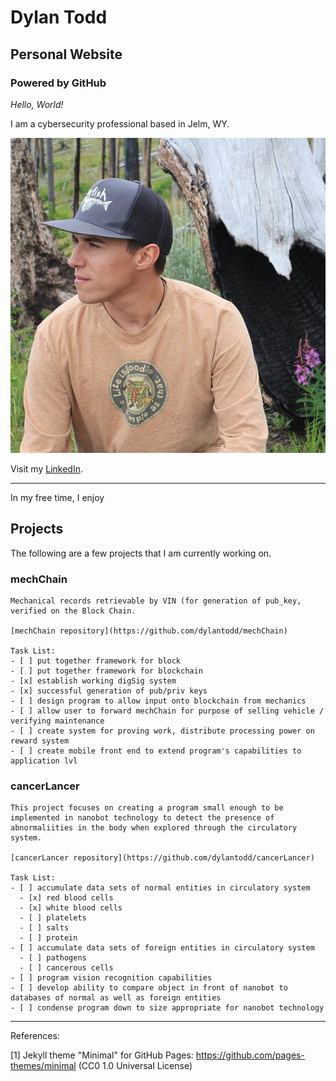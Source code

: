 # Dylan Todd
## Personal Website 
### Powered by GitHub

_Hello, World!_

I am a cybersecurity professional based in Jelm, WY.

<img src="/images/profilephoto.jpg?raw=true"/>

Visit my [LinkedIn](https://www.linkedin.com/in/dylan-todd/).
___

In my free time, I enjoy 

## Projects 

The following are a few projects that I am currently working on. 

### mechChain

    Mechanical records retrievable by VIN (for generation of pub_key, verified on the Block Chain. 

    [mechChain repository](https://github.com/dylantodd/mechChain)

    Task List: 
    - [ ] put together framework for block
    - [ ] put together framework for blockchain
    - [x] establish working digSig system
    - [x] successful generation of pub/priv keys
    - [ ] design program to allow input onto blockchain from mechanics 
    - [ ] allow user to forward mechChain for purpose of selling vehicle / verifying maintenance 
    - [ ] create system for proving work, distribute processing power on reward system
    - [ ] create mobile front end to extend program's capabilities to application lvl

### cancerLancer

    This project focuses on creating a program small enough to be implemented in nanobot technology to detect the presence of abnormaliities in the body when explored through the circulatory system.

    [cancerLancer repository](https://github.com/dylantodd/cancerLancer)

    Task List: 
    - [ ] accumulate data sets of normal entities in circulatory system
      - [x] red blood cells
      - [x] white blood cells
      - [ ] platelets
      - [ ] salts
      - [ ] protein 
    - [ ] accumulate data sets of foreign entities in circulatory system 
      - [ ] pathogens
      - [ ] cancerous cells
    - [ ] program vision recognition capabilities 
    - [ ] develop ability to compare object in front of nanobot to databases of normal as well as foreign entities
    - [ ] condense program down to size appropriate for nanobot technology
___

References:

[1] Jekyll theme "Minimal" for GitHub Pages: https://github.com/pages-themes/minimal (CC0 1.0 Universal License)